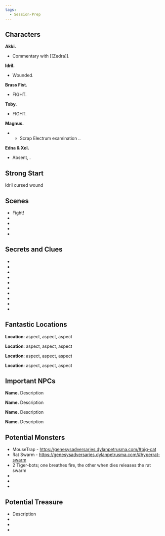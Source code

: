 ```yaml
---
tags:
  - Session-Prep
---
```

## Characters  
  
**Akki.**
- Commentary with [[Zedra]].
  
**Idril.**
- Wounded.  
  
**Brass Fist.**
- FIGHT.  

**Toby.**
- FIGHT.

**Magnus.**
- - Scrap Electrum examination  ..

**Edna & Xol.**
- Absent, .  


  
## Strong Start  
  
Idril cursed wound
  
## Scenes  
  
* Fight!
*  
*  
*  
*  
  
## Secrets and Clues  
  
* 
*  
*  
*  
*  
*  
*  
*  
*  
*  
  
## Fantastic Locations  
  
**Location**: aspect, aspect, aspect  
  
**Location**: aspect, aspect, aspect  
  
**Location**: aspect, aspect, aspect  
  
**Location**: aspect, aspect, aspect  
  
## Important NPCs  
  
**Name.** Description  
  
**Name.** Description  
  
**Name.** Description  
  
**Name.** Description  
  
## Potential Monsters  
  
* MouseTrap - https://genesysadversaries.dylanpetrusma.com/#big-cat
* Rat Swarm - https://genesysadversaries.dylanpetrusma.com/#hyperrat-swarm 
*  2 Tiger-bots; one breathes fire, the other when dies releases the rat swarm  
*  
*  
*  
## Potential Treasure  
  
* Description  
*  
*  
*